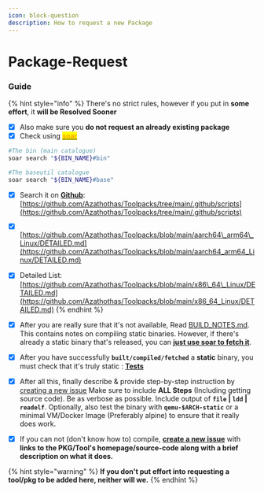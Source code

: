 ```yaml
---
icon: block-question
description: How to request a new Package
---
```


# Package-Request

### Guide

{% hint style="info" %}
There's no strict rules, however if you put in **some effort**, it **will be Resolved Sooner**

* [x] Also make sure you **do not request an already existing package**
* [x] Check using [<mark style="color:orange;">**soar**</mark>](https://soar.qaidvoid.dev/search)

```bash
#The bin (main catalogue)
soar search "${BIN_NAME}#bin"

#The baseutil catalogue
soar search "${BIN_NAME}#base"
```

* [x] Search it on [**Github**](https://github.com/pkgforge/soarpkgs/tree/main/packages): [https://github.com/Azathothas/Toolpacks/tree/main/.github/scripts](https://github.com/Azathothas/Toolpacks/tree/main/.github/scripts)
* [x] [https://github.com/Azathothas/Toolpacks/blob/main/aarch64\_arm64\_Linux/DETAILED.md](https://github.com/Azathothas/Toolpacks/blob/main/aarch64_arm64_Linux/DETAILED.md)
* [x] Detailed List: [https://github.com/Azathothas/Toolpacks/blob/main/x86\_64\_Linux/DETAILED.md](https://github.com/Azathothas/Toolpacks/blob/main/x86_64_Linux/DETAILED.md)
{% endhint %}

* [x] After you are really sure that it's not available, Read [BUILD\_NOTES.md](https://github.com/Azathothas/Toolpacks/blob/main/Docs/BUILD_NOTES.md). This contains notes on compiling static binaries. However, if there's already a static binary that's released, you can [**just use soar to fetch it**](https://github.com/pkgforge/soar).
* [x] After you have successfully **`built/compiled/fetched`** a **static** binary, you must check that it's truly static : [**Tests**](https://github.com/Azathothas/Toolpacks/blob/main/Docs/BUILD_NOTES.md#tests)
* [x] After all this, finally describe & provide step-by-step instruction by [creating a new issue](https://github.com/Azathothas/Toolpacks/issues/new) Make sure to include **ALL Steps** (Including getting source code). Be as verbose as possible. Include output of **`file` | `ldd` | `readelf`**. Optionally, also test the binary with **`qemu-$ARCH-static`** or a minimal VM/Docker Image (Preferably alpine) to ensure that it really does work.
* [x] If you can not (don't know how to) compile, [**create a new issue**](https://github.com/Azathothas/Toolpacks/issues/new) with **links to the PKG/Tool's homepage/source-code along with a brief description on what it does.**

{% hint style="warning" %}
**If you don't put effort into requesting a tool/pkg to be added here, neither will we.**
{% endhint %}
